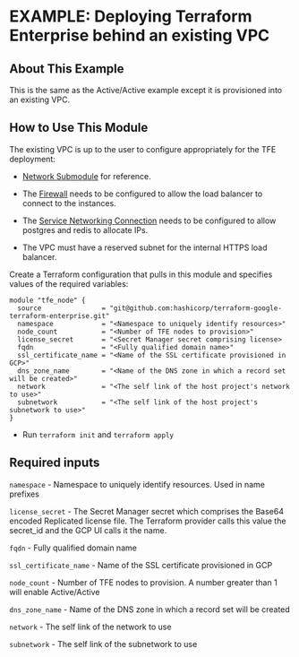 # EXAMPLE: Deploying Terraform Enterprise behind an existing VPC

## About This Example

This is the same as the Active/Active example except it is provisioned into an existing VPC.

## How to Use This Module

The existing VPC is up to the user to configure appropriately for the TFE deployment:

- [Network Submodule](../../modules/networking) for reference.

- The [Firewall](../../modules/networking/main.tf#L34) needs to be configured to allow the load balancer to connect to the instances.

- The [Service Networking Connection](../../modules/networking/main.tf#L72) needs to be configured to allow postgres and redis to allocate IPs.

- The VPC must have a reserved subnet for the internal HTTPS load balancer.

Create a Terraform configuration that pulls in this module and specifies values of the required variables:

```hcl
module "tfe_node" {
  source               = "git@github.com:hashicorp/terraform-google-terraform-enterprise.git"
  namespace            = "<Namespace to uniquely identify resources>"
  node_count           = "<Number of TFE nodes to provision>"
  license_secret       = "<Secret Manager secret comprising license>
  fqdn                 = "<Fully qualified domain name>"
  ssl_certificate_name = "<Name of the SSL certificate provisioned in GCP>"
  dns_zone_name        = "<Name of the DNS zone in which a record set will be created>"
  network              = "<The self link of the host project's network to use>"
  subnetwork           = "<The self link of the host project's subnetwork to use>"
}
```

- Run `terraform init` and `terraform apply`

## Required inputs

`namespace` - Namespace to uniquely identify resources. Used in name prefixes

`license_secret` - The Secret Manager secret which comprises the
Base64 encoded Replicated license file. The Terraform provider calls
this value the secret_id and the GCP UI calls it the name.

`fqdn` - Fully qualified domain name

`ssl_certificate_name` - Name of the SSL certificate provisioned in GCP

`node_count` - Number of TFE nodes to provision. A number greater than 1 will enable Active/Active

`dns_zone_name` - Name of the DNS zone in which a record set will be created

`network` - The self link of the network to use

`subnetwork` - The self link of the subnetwork to use
